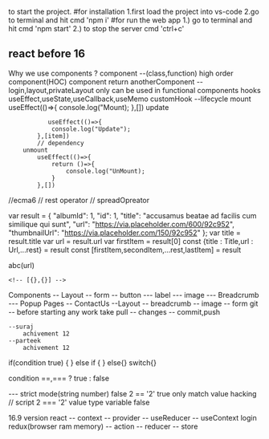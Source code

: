 to start the project.
#for installation
1.first load the project into vs-code
2.go to terminal and hit cmd 'npm i'
#for run the web app
1.) go to terminal and hit cmd 'npm start'
2.) to stop the server cmd 'ctrl+c'

react before 16
---
 Why we use components ?
 component --(class,function)
 high order component(HOC)  component return anotherComponent
    --login,layout,privateLayout
 only can be used in functional components
   hooks useEffect,useState,useCallback,useMemo
    customHook
    --lifecycle
        mount
            useEffect(()=>{
                console.log("Mount);
            },[])
        update

               useEffect(()=>{
                console.log("Update");
            },[item])
            // dependency
        unmount
            useEffect(()=>{
                return ()=>{
                    console.log("UnMount);
                }
            },[])
//ecma6
    // rest operator // spreadOpreator

  var result = {
    "albumId": 1,
    "id": 1,
    "title": "accusamus beatae ad facilis cum similique qui sunt",
    "url": "https://via.placeholder.com/600/92c952",
    "thumbnailUrl": "https://via.placeholder.com/150/92c952"
  };
 var title = result.title
 var url = result.url
 var firstItem = result[0]
 const {title : Title,url : Url,...rest} = result
 const [firstItem,secondItem,...rest,lastItem] = result

abc(url)

    <!-- [{},{}] -->
Components
    -- Layout
    -- form
    -- button
    --- label
    --- image
    --- Breadcrumb
    --- Popup
Pages
    -- ContactUs
        --Layout
            -- breadcrumb
            -- image
            -- form
git
    -- before starting any work take pull
    -- changes
    -- commit,push

    --suraj
        achivement 12
    --parteek
        achivement 12

if(condition true) {   } else if { } else{}
switch{}

condition ==,=== ? true : false

--- strict mode(string number) false
        2 == '2' true only match value hacking 
        // script 
        2 === '2' value type variable false

16.9 version
react
    -- context
    -- provider
    -- useReducer
    -- useContext
login
redux(browser ram memory)
    -- action
    -- reducer
    -- store
          
